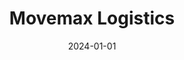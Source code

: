 ---
title: "Movemax Logistics"
date: 2024-01-01
draft: false
description: "Movemax Logistics is a Laravel PHP, JavaScript, Bootstrap web application for shipping estimates and customer inquiry management. It provides shipping estimates and customer inquiry management for a logistics company."
tags: ["Laravel", "PHP", "Javascript", "Bootstrap"]
repository: "https://github.com/donaldobi/movemax-logistics"
livesite: "https://www.movemax.com.ng/"
number: 2
images:
  - src: "/images/movemax/movemax_main.jpg"
    alt: "Movemax Portfolio"
  - src: "/images/movemax/header_about.jpg"
    alt: "Homepage Header and About Section"
  - src: "/images/movemax/services.jpg"
    alt: "Services Overview"
  - src: "/images/movemax/mobile_collage_movemax.jpg"
    alt: "Mobile Collage"
  - src: "/images/movemax/shipping_estimate_form.jpg"
    alt: "Shipping Estimate Calculator"
  - src: "/images/movemax/cta.jpg"
    alt: "Call to Action Section"
  - src: "/images/movemax/contacts_dashboard.jpg"
    alt: "Contacts Dashboard"
  - src: "/images/movemax/estimates_requests_dashboard.jpg"
    alt: "Estimate Requests Dashboard"
---